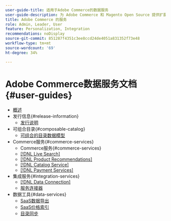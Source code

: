 ```yaml
---
user-guide-title: 适用于Adobe Commerce的数据服务
user-guide-description: 为 Adobe Commerce 和 Magento Open Source 提供扩展功能的托管服务的文档和资源。
title: Adobe Commerce 的服务
role: Admin, Leader, User
feature: Personalization, Integration
recommendations: noDisplay
source-git-commit: 851287f4351c3ee8ccd24de4051a831352f73e48
workflow-type: tm+mt
source-wordcount: '69'
ht-degree: 34%

---
```


# Adobe Commerce数据服务文档 {#user-guides}

- [概述](home.md)
- 发行信息{#release-information}
   - [发行说明](/help/landing/release-notes-all.md)
- 可组合目录{#composable-catalog}
   - [可组合的目录数据模型](https://experienceleague.adobe.com/docs/commerce-merchant-services/catalog-data-model/overview.html)
- Commerce服务{#commerce-services}
   - Commerce服务{#commerce-services}
   - [[!DNL Live Search]](https://experienceleague.adobe.com/docs/commerce-merchant-services/live-search/overview.html)
   - [[!DNL Product Recommendations]](https://experienceleague.adobe.com/docs/commerce-merchant-services/product-recommendations/guide-overview.html)
   - [[!DNL Catalog Service]](https://experienceleague.adobe.com/docs/commerce-merchant-services/catalog-service/guide-overview.html)
   - [[!DNL Payment Services]](https://experienceleague.adobe.com/docs/commerce-merchant-services/payment-services/guide-overview.html)
- 集成服务{#integration-services}
   - [[!DNL Data Connection]](https://experienceleague.adobe.com/docs/commerce-merchant-services/data-connection/overview.html)
   - [服务连接器](/help/landing/saas.md)
- 数据工具{#data-services}
   - [SaaS数据导出](https://experienceleague.adobe.com/docs/commerce-merchant-services/saas-data-export/overview.html)
   - [SaaS价格索引](https://experienceleague.adobe.com/docs/commerce-merchant-services/price-indexer/price-indexing.html)
   - [目录同步](/help/landing/catalog-sync.md)






